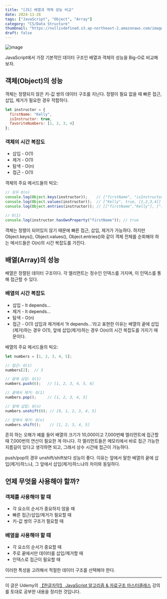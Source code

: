 ```yaml
---
title: "[JS] 배열과 객체 성능 비교"
date: 2024-11-26
tags: ["JavaScript", "Object", "Array"]
category: "CS/Data Structure"
thumbnail: "https://nullisdefined.s3.ap-northeast-2.amazonaws.com/images/3268fadded62ff0a0987d8204616248f.png"
draft: false
---
```


![image](https://nullisdefined.s3.ap-northeast-2.amazonaws.com/images/3268fadded62ff0a0987d8204616248f.png)

JavaScript에서 가장 기본적인 데이터 구조인 배열과 객체의 성능을 Big-O로 비교해보자.

## 객체(Object)의 성능
객체는 정렬되지 않은 키-값 쌍의 데이터 구조를 지닌다. 정렬이 필요 없을 때 빠른 접근, 삽입, 제거가 필요한 경우 적합하다.

```js
let instructor = {
  firstName: "Kelly",
  isInstructor: true,
  favoriteNumbers: [1, 2, 3, 4]
};
```

### 객체의 시간 복잡도
- 삽입 - O(1)
- 제거 - O(1)
- 탐색 - O(n)
- 접근 - O(1)

객체의 주요 메서드들의 빅오:
```js
// 모두 O(n)
console.log(Object.keys(instructor));    // ["firstName", "isInstructor", "favoriteNumbers"]
console.log(Object.values(instructor));  // ["Kelly", true, [1,2,3,4]]
console.log(Object.entries(instructor)); // [["firstName","Kelly"], ["isInstructor",true], ...]

// O(1)
console.log(instructor.hasOwnProperty("firstName")); // true
```

객체는 정렬이 되어있지 않기 때문에 빠른 접근, 삽입, 제거가 가능하다. 하지만 Object.keys(), Object.values(), Object.entries()와 같이 객체 전체를 순회해야 하는 메서드들은 O(n)의 시간 복잡도를 가진다.

## 배열(Array)의 성능
배열은 정렬된 데이터 구조이다. 각 엘리먼트는 정수인 인덱스를 가지며, 이 인덱스를 통해 접근할 수 있다.

### 배열의 시간 복잡도
- 삽입 - It depends...
- 제거 - It depends...
- 탐색 - O(n)
- 접근 - O(1)
삽입과 제거에서 'It depends...'라고 표현한 이유는 배열의 끝에 삽입(제거)하는 경우 O(1), 앞에 삽입(제거)하는 경우 O(n)의 시간 복잡도를 가지기 때문이다.

배열의 주요 메서드들의 빅오:
```js
let numbers = [1, 2, 3, 4, 5];

// 접근: O(1)
numbers[2];  // 3

// 끝에 삽입: O(1)
numbers.push(6);   // [1, 2, 3, 4, 5, 6]

// 끝에서 제거: O(1)
numbers.pop();     // [1, 2, 3, 4, 5]

// 앞에 삽입: O(n)
numbers.unshift(0); // [0, 1, 2, 3, 4, 5]

// 앞에서 제거: O(n)
numbers.shift();    // [1, 2, 3, 4, 5]
```

흔히 하는 오해가 예를 들어 배열의 크기가 10,000이고 7,000번째 엘리먼트에 접근할 때 7,000번의 연산이 필요한 게 아니다. 각 엘리먼트들은 메모리에서 바로 접근 가능한 지름길이 있다고 생각하면 되고, 그래서 상수 시간에 접근이 가능하다.

push/pop의 경우 unshift/shift보다 성능이 좋다. 이유는 앞에서 말한 배열의 끝에 삽입(제거)하느냐, 그 앞에서 삽입(제거)하느냐의 차이와 동일하다.

## 언제 무엇을 사용해야 할까?
### 객체를 사용해야 할 때
- 각 요소의 순서가 중요하지 않을 때
- 빠른 접근/삽입/제거가 필요할 때
- 키-값 쌍의 구조가 필요할 때

### 배열을 사용해야 할 때
- 각 요소의 순서가 중요할 때
- 주로 끝에서만 데이터를 삽입/제거할 때
- 인덱스로 접근이 필요할 때

이러한 특성을 고려해서 적절한 데이터 구조를 선택해야 한다.

---
이 글은 Udemy의 [【한글자막】 JavaScript 알고리즘 & 자료구조 마스터클래스](https://www.udemy.com/course/best-javascript-data-structures/) 강의를 토대로 공부한 내용을 정리한 것입니다.